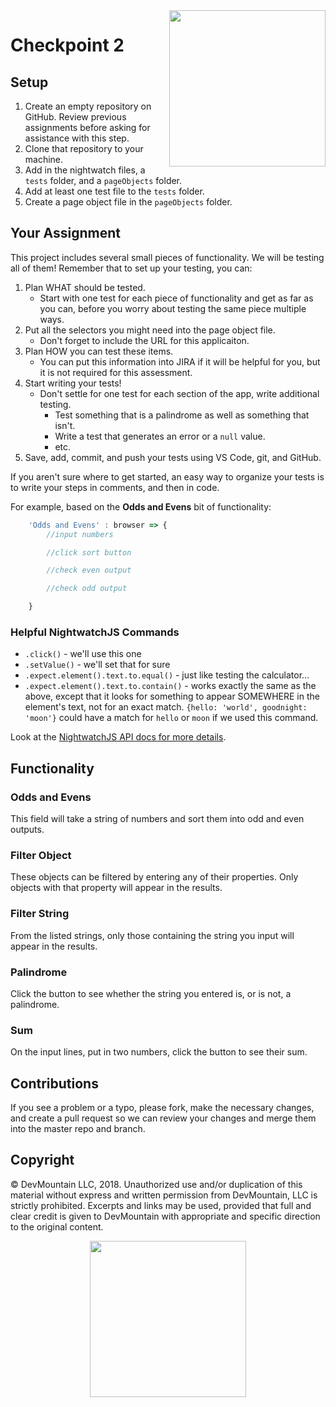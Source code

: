 <img src="https://s3.amazonaws.com/devmountain/www/img/logowhiteblue.png" width="250" align="right">

# Checkpoint 2

## Setup

1. Create an empty repository on GitHub. Review previous assignments before asking for assistance with this step.
1. Clone that repository to your machine.
1. Add in the nightwatch files, a `tests` folder, and a `pageObjects` folder.
1. Add at least one test file to the `tests` folder.
1. Create a page object file in the `pageObjects` folder.

## Your Assignment

This project includes several small pieces of functionality.  We will be testing all of them!  Remember that to set up your testing, you can:

1. Plan WHAT should be tested.
   * Start with one test for each piece of functionality and get as far as you can, before you worry about testing the same piece multiple ways.
1. Put all the selectors you might need into the page object file.
   * Don't forget to include the URL for this applicaiton.
1. Plan HOW you can test these items.
   * You can put this information into JIRA if it will be helpful for you, but it is not required for this assessment.
1. Start writing your tests!
   * Don't settle for one test for each section of the app, write additional testing. 
      * Test something that is a palindrome as well as something that isn't.
      * Write a test that generates an error or a `null` value.
      * etc.
1. Save, add, commit, and push your tests using VS Code, git, and GitHub.

If you aren't sure where to get started, an easy way to organize your tests is to write your steps in comments, and then in code.

For example, based on the **Odds and Evens** bit of functionality:
```js
    'Odds and Evens' : browser => {
        //input numbers

        //click sort button

        //check even output

        //check odd output

    }
```

### Helpful NightwatchJS Commands

* `.click()` - we'll use this one
* `.setValue()` - we'll set that for sure
* `.expect.element().text.to.equal()` - just like testing the calculator...
* `.expect.element().text.to.contain()` - works exactly the same as the above, except that it looks for something to appear SOMEWHERE in the element's text, not for an exact match.  `{hello: 'world', goodnight: 'moon'}` could have a match for `hello` or `moon` if we used this command.

Look at the [NightwatchJS API docs for more details](http://nightwatchjs.org/api).

## Functionality

### Odds and Evens

This field will take a string of numbers and sort them into odd and even outputs.

### Filter Object

These objects can be filtered by entering any of their properties.  Only objects with that property will appear in the results.

### Filter String

From the listed strings, only those containing the string you input will appear in the results.

### Palindrome

Click the button to see whether the string you entered is, or is not, a palindrome.

### Sum

On the input lines, put in two numbers, click the button to see their sum.

## Contributions

If you see a problem or a typo, please fork, make the necessary changes, and create a pull request so we can review your changes and merge them into the master repo and branch.

## Copyright

© DevMountain LLC, 2018. Unauthorized use and/or duplication of this material without express and written permission from DevMountain, LLC is strictly prohibited. Excerpts and links may be used, provided that full and clear credit is given to DevMountain with appropriate and specific direction to the original content.

<p align="center">
<img src="https://s3.amazonaws.com/devmountain/www/img/logowhiteblue.png" width="250">
</p>


